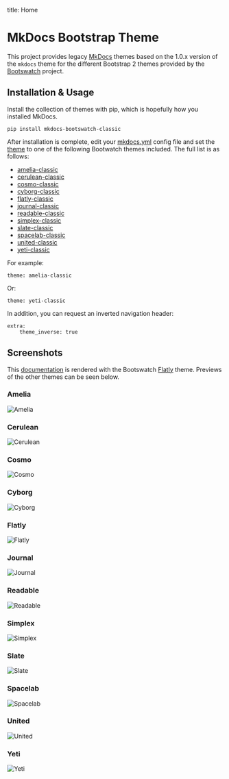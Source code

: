 title: Home

# MkDocs Bootstrap Theme

This project provides legacy [MkDocs] themes based on the 1.0.x version of the
`mkdocs` theme for the different Bootstrap 2 themes provided by the
[Bootswatch] project.


## Installation & Usage

Install the collection of themes with pip, which is hopefully how you
installed MkDocs.

    pip install mkdocs-bootswatch-classic


After installation is complete, edit your [mkdocs.yml] config file and set the
[theme] to one of the following Bootwatch themes included. The full list is as
follows:

 - [amelia-classic](#amelia)
 - [cerulean-classic](#cerulean)
 - [cosmo-classic](#cosmo)
 - [cyborg-classic](#cyborg)
 - [flatly-classic](#flatly)
 - [journal-classic](#journal)
 - [readable-classic](#readable)
 - [simplex-classic](#simplex)
 - [slate-classic](#slate)
 - [spacelab-classic](#spacelab)
 - [united-classic](#united)
 - [yeti-classic](#yeti)

For example:

    theme: amelia-classic

Or:

    theme: yeti-classic

In addition, you can request an inverted navigation header:

    extra:
        theme_inverse: true

## Screenshots

This [documentation] is rendered with the Bootswatch [Flatly](#flatly) theme.
Previews of the other themes can be seen below.

### Amelia
![Amelia](/screenshots/amelia.png)

### Cerulean
![Cerulean](/screenshots/cerulean.png)

### Cosmo
![Cosmo](/screenshots/cosmo.png)

### Cyborg
![Cyborg](/screenshots/cyborg.png)

### Flatly
![Flatly](/screenshots/flatly.png)

### Journal
![Journal](/screenshots/journal.png)

### Readable
![Readable](/screenshots/readable.png)

### Simplex
![Simplex](/screenshots/simplex.png)

### Slate
![Slate](/screenshots/slate.png)

### Spacelab
![Spacelab](/screenshots/spacelab.png)

### United
![United](/screenshots/united.png)

### Yeti
![Yeti](/screenshots/yeti.png)

[Mkdocs]: http://www.mkdocs.org
[mkdocs.yml]: http://www.mkdocs.org/user-guide/configuration/
[theme]: http://www.mkdocs.org/user-guide/configuration/#theme
[documentation]: http://mkdocs.github.io/mkdocs-bootstrap/
[Bootswatch]: https://bootswatch.com/
